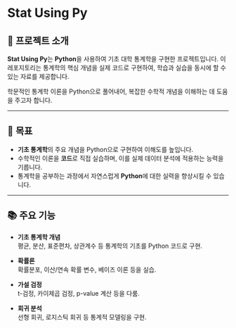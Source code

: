 # Stat Using Py


## 🚀 프로젝트 소개

**Stat Using Py**는 **Python**을 사용하여 기초 대학 통계학을 구현한 프로젝트입니다. 이 레포지토리는 통계학의 핵심 개념을 실제 코드로 구현하여, 학습과 실습을 동시에 할 수 있는 자료를 제공합니다.

학문적인 통계학 이론을 Python으로 풀어내어, 복잡한 수학적 개념을 이해하는 데 도움을 주고자 합니다.

---


## 🎯 목표

- **기초 통계학**의 주요 개념을 Python으로 구현하여 이해도를 높입니다.
- 수학적인 이론을 **코드**로 직접 실습하며, 이를 실제 데이터 분석에 적용하는 능력을 기릅니다.
- 통계학을 공부하는 과정에서 자연스럽게 **Python**에 대한 실력을 향상시킬 수 있습니다.

---


## 📚 주요 기능

- **기초 통계학 개념**  
  평균, 분산, 표준편차, 상관계수 등 통계학의 기초를 Python 코드로 구현.

- **확률론**  
  확률분포, 이산/연속 확률 변수, 베이즈 이론 등을 실습.

- **가설 검정**  
  t-검정, 카이제곱 검정, p-value 계산 등을 다룸.

- **회귀 분석**  
  선형 회귀, 로지스틱 회귀 등 통계적 모델링을 구현.
